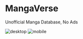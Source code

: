 # MangaVerse
Unofficial Manga Database, No Ads

![desktop](https://github.com/Ch4rlzki/mangaverse/assets/133903363/04f0ea09-3d8b-4539-8d23-587c5d8ffdd5)
![mobile](https://github.com/Ch4rlzki/mangaverse/assets/133903363/b3285bc1-4075-49e1-a011-58aeac584747)
